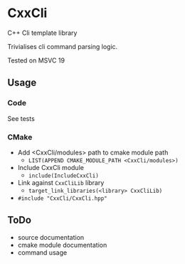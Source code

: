 # CxxCli
C++ Cli template library

Trivialises cli command parsing logic.

Tested on MSVC 19

## Usage
### Code
See tests

### CMake
- Add <CxxCli/modules> path to cmake module path
  - ```LIST(APPEND CMAKE_MODULE_PATH <CxxCli/modules>)```
- Include CxxCli module
  - ```include(IncludeCxxCli)```
- Link against ```CxxCliLib``` library
  - ```target_link_libraries(<library> CxxCliLib)```
- ```#include "CxxCli/CxxCli.hpp"```

## ToDo
+ source documentation
+ cmake module documentation
+ command usage
